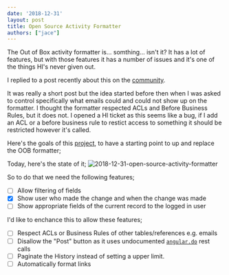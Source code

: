 ```yaml
---
date: '2018-12-31'
layout: post
title: Open Source Activity Formatter
authors: ["jace"]
---
```


The Out of Box activity formatter is... somthing... isn't it? It has a
lot of features, but with those features it has a number of issues and
it's one of the things HI's never given out.

I replied to a post recently about this on the
[community](https://community.servicenow.com/community?id=community_question&sys_id=bb39066edb122780fb4ae15b8a9619a9).

It was really a short post but the idea started before then when I was
asked to control specifically what emails could and could not show up on
the formatter. I thought the formatter respected ACLs and Before
Business Rules, but it does not. I opened a HI ticket as this seems like
a bug, if I add an ACL or a before business rule to restict access to
something it should be restricted however it's called.

Here's the goals of this [project](https://github.com/jacebenson/osaf),
to have a starting point to up and replace the OOB formatter;

Today, here's the state of it;
![2018-12-31-open-source-activity-formatter](/uploads/2018-12-31-open-source-activity-formatter.png)

So to do that we need the following features;

-   [ ] Allow filtering of fields
-   [x] Show user who made the change and when the change was made
-   [ ] Show appropriate fields of the current record to the logged in
    user

I'd like to enchance this to allow these features;

-   [ ] Respect ACLs or Business Rules of other tables/references
    e.g. emails
-   [ ] Disallow the "Post" button as it uses undocumented
    [`angular.do`](/post/2018-11-05-angular-do/) rest calls
-   [ ] Paginate the History instead of setting a upper limit.
-   [ ] Automatically format links
